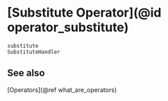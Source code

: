 # [Substitute Operator](@id operator_substitute)

```@docs
substitute
SubstituteHandler
```

## See also

[Operators](@ref what_are_operators)
